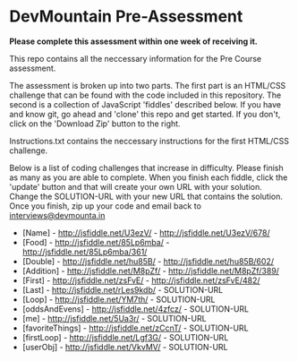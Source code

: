 DevMountain Pre-Assessment
=========

**Please complete this assessment within one week of receiving it.**

This repo contains all the neccessary information for the Pre Course assessment. 

The assessment is broken up into two parts. The first part is an HTML/CSS challenge that can be found with the code included in this repository. The second is a collection of JavaScript 'fiddles' described below. If you have and know git, go ahead and 'clone' this repo and get started. If you don't, click on the 'Download Zip' button to the right. 


Instructions.txt contains the neccessary instructions for the first HTML/CSS challenge. 

Below is a list of coding challenges that increase in difficulty. Please finish as many as you are able to complete.
When you finish each fiddle, click the 'update' button and that will create your own URL with your solution. Change the SOLUTION-URL with your new URL that contains the solution. Once you finish, zip up your code and email back to interviews@devmounta.in

* [Name] - http://jsfiddle.net/U3ezV/ - http://jsfiddle.net/U3ezV/678/
* [Food] - http://jsfiddle.net/85Lp6mba/ - http://jsfiddle.net/85Lp6mba/361/
* [Double] - http://jsfiddle.net/hu85B/ - http://jsfiddle.net/hu85B/602/
* [Addition] - http://jsfiddle.net/M8pZf/ - http://jsfiddle.net/M8pZf/389/
* [First] - http://jsfiddle.net/zsFvE/ - http://jsfiddle.net/zsFvE/482/
* [Last] -  http://jsfiddle.net/rLes9kdb/ - SOLUTION-URL
* [Loop] - http://jsfiddle.net/YM7th/ - SOLUTION-URL
* [oddsAndEvens] - http://jsfiddle.net/4zfcz/ - SOLUTION-URL
* [me] - http://jsfiddle.net/5Ua3r/ - SOLUTION-URL
* [favoriteThings] - http://jsfiddle.net/zCcnT/ - SOLUTION-URL
* [firstLoop] - http://jsfiddle.net/Lgf3G/ - SOLUTION-URL
* [userObj] - http://jsfiddle.net/VkvMV/ - SOLUTION-URL
